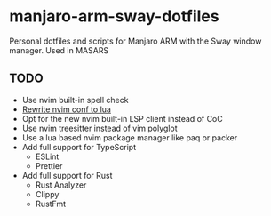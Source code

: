 # manjaro-arm-sway-dotfiles
Personal dotfiles and scripts for Manjaro ARM with the Sway window manager. Used in MASARS

## TODO
- Use nvim built-in spell check
- [Rewrite nvim conf to lua](https://oroques.dev/notes/neovim-init/)
- Opt for the new nvim built-in LSP client instead of CoC
- Use nvim treesitter instead of vim polyglot
- Use a lua based nvim package manager like paq or packer
- Add full support for TypeScript
  - ESLint
  - Prettier
- Add full support for Rust
  - Rust Analyzer
  - Clippy
  - RustFmt
